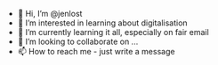 - 👋 Hi, I’m @jenlost
- 👀 I’m interested in learning about digitalisation
- 🌱 I’m currently learning it all, especially on fair email
- 💞️ I’m looking to collaborate on ...
- 📫 How to reach me - just write a message

<!---
jenlost/jenlost is a ✨ special ✨ repository because its `README.md` (this file) appears on your GitHub profile.
You can click the Preview link to take a look at your changes.
--->
